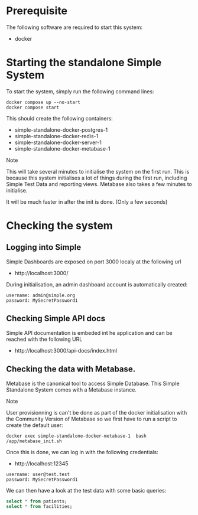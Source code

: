 # Prerequisite

The following software are required to start this system:
- docker


# Starting the standalone Simple System
To start the system, simply run the following command lines:

```shell
docker compose up --no-start
docker compose start
```

This should create the following containers:
- simple-standalone-docker-postgres-1
- simple-standalone-docker-redis-1
- simple-standalone-docker-server-1
-  simple-standalone-docker-metabase-1

> [!NOTE] 
> This will take several minutes to initialise the system on the first run. 
> This is because this system initialises a lot of things during the first run, including Simple Test Data 
> and reporting views. Metabase also takes a few minutes to initialise. 

It will be much faster in after the init is done. (Only a few seconds)

# Checking the system

## Logging into Simple

Simple Dashboards are exposed on port 3000 localy at the following url
- http://localhost:3000/

During initialisation, an admin dashboard account is automatically created:
```
username: admin@simple.org
password: MySecretPassword1
```

## Checking Simple API docs

Simple API documentation is embeded int he application and can be reached with the following URL
- http://localhost:3000/api-docs/index.html


## Checking the data with Metabase.

Metabase is the canonical tool to access Simple Database. This Simple Standalone System comes with a Metabase instance. 

> [!NOTE]  
> User provisionning is can't be done as part of the docker initialisation with the Community Version of Metabase
> so we first have to run a script to create the default user:

```
docker exec simple-standalone-docker-metabase-1  bash /app/metabase_init.sh
```

Once this is done, we can log  in with the following credentials:
- http://localhost:12345
```
username: user@test.test
password: MySecretPassword1
```

We can then have a look at the test data with some basic queries:

``` SQL
select * from patients;
select * from facilities;
```



